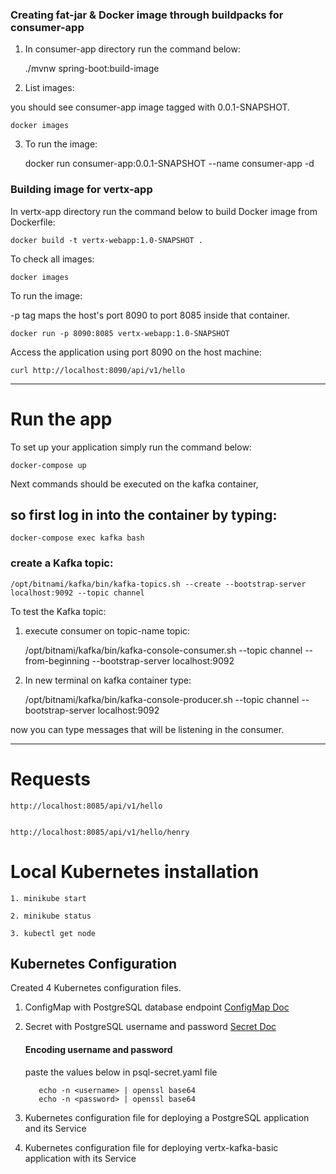 ### Creating fat-jar & Docker image through buildpacks for consumer-app
1. In consumer-app directory run the command below:


    ./mvnw spring-boot:build-image

2. List images:

you should see consumer-app image tagged with 0.0.1-SNAPSHOT.


    docker images

3. To run the image:


    docker run consumer-app:0.0.1-SNAPSHOT --name consumer-app -d

### Building image for vertx-app 
In vertx-app directory run the command below to build Docker image from Dockerfile:

    docker build -t vertx-webapp:1.0-SNAPSHOT .

To check all images:

    docker images

To run the image:

-p tag maps the host's port 8090 to port 8085 inside that container.

    docker run -p 8090:8085 vertx-webapp:1.0-SNAPSHOT

Access the application using port 8090 on the host machine:

    curl http://localhost:8090/api/v1/hello 

---

# Run the app

To set up your application simply run the command below: 

    docker-compose up

Next commands should be executed on the kafka container, 
## so first log in into the container by typing:

    docker-compose exec kafka bash

### create a Kafka topic:
    
    /opt/bitnami/kafka/bin/kafka-topics.sh --create --bootstrap-server localhost:9092 --topic channel

To test the Kafka topic: 

1. execute consumer on topic-name topic:

    
    /opt/bitnami/kafka/bin/kafka-console-consumer.sh --topic channel --from-beginning --bootstrap-server localhost:9092


2. In new terminal on kafka container type:

    
    /opt/bitnami/kafka/bin/kafka-console-producer.sh --topic channel --bootstrap-server localhost:9092

now you can type messages that will be listening in the consumer. 

---

# Requests

    http://localhost:8085/api/v1/hello

    
    http://localhost:8085/api/v1/hello/henry


# Local Kubernetes installation 

    1. minikube start

    2. minikube status

    3. kubectl get node

## Kubernetes Configuration

Created 4 Kubernetes configuration files. 

1. ConfigMap with PostgreSQL database endpoint
   [ConfigMap Doc](https://kubernetes.io/docs/concepts/configuration/configmap/)
2. Secret with PostgreSQL username and password
   [Secret Doc](https://kubernetes.io/docs/concepts/configuration/secret/)

   #### Encoding username and password
   
   paste the values below in psql-secret.yaml file
   ```
      echo -n <username> | openssl base64
      echo -n <password> | openssl base64 
   ```
3. Kubernetes configuration file for deploying a PostgreSQL application and its Service
4. Kubernetes configuration file for deploying vertx-kafka-basic application with its Service



    